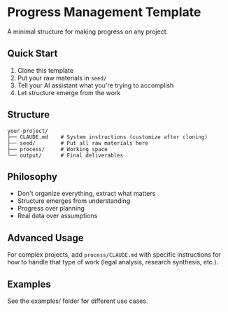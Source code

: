 # Progress Management Template

A minimal structure for making progress on any project.

## Quick Start

1. Clone this template
2. Put your raw materials in `seed/`
3. Tell your AI assistant what you're trying to accomplish
4. Let structure emerge from the work

## Structure

```
your-project/
├── CLAUDE.md    # System instructions (customize after cloning)
├── seed/        # Put all raw materials here
├── process/     # Working space
└── output/      # Final deliverables
```

## Philosophy

- Don't organize everything, extract what matters
- Structure emerges from understanding
- Progress over planning
- Real data over assumptions

## Advanced Usage

For complex projects, add `process/CLAUDE.md` with specific instructions for how to handle that type of work (legal analysis, research synthesis, etc.).

## Examples

See the examples/ folder for different use cases.